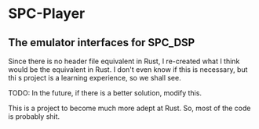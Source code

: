 # SPC-Player
## The emulator interfaces for SPC_DSP

Since there is no header file equivalent in Rust, I re-created what I think
would be the equivalent in Rust. I don't even know if this is necessary, but thi
s project is a learning experience, so we shall see.

TODO:
In the future, if there is a better solution, modify this.

This is a project to become much more adept at Rust. So, most of the code is probably shit.

